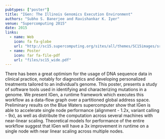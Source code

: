 ```yaml
---
pubtypes: ["poster"]
title: "IGen: The Illinois Genomics Execution Environment"
authors: "Subho S. Banerjee and Ravishankar K. Iyer"
venue: "Supercomputing 2015"
date: 2015
links:
  - name: Web
    icon: fa fa-globe
    url: "http://sc15.supercomputing.org/sites/all/themes/SC15images/src_poster/src_poster_pages/spost159.html"
  - name: Poster
    icon: far fa-file-pdf
    url: "files/sc15_wide.pdf"
---
```


There has been a great optimism for the usage of DNA sequence data in clinical practice, notably for diagnostics and
developing personalized treatments tailored to an individual’s genome. This poster, presents a study of software tools
used in identifying and characterizing mutations in a genome. We present IGen, a runtime framework which executes this
workflow as a data-flow graph over a partitioned global address space. Preliminary results on the Blue Waters
supercomputer show that IGen is able to accelerate single node performance (alignment - 1.2x, variant calling - 9x), as
well as distribute the computation across several machines with near-linear scaling. Theoretical models for performance
of the entire workflow suggest that IGen will have a 3x improvement in runtime on a single node with near linear scaling
across multiple nodes.
